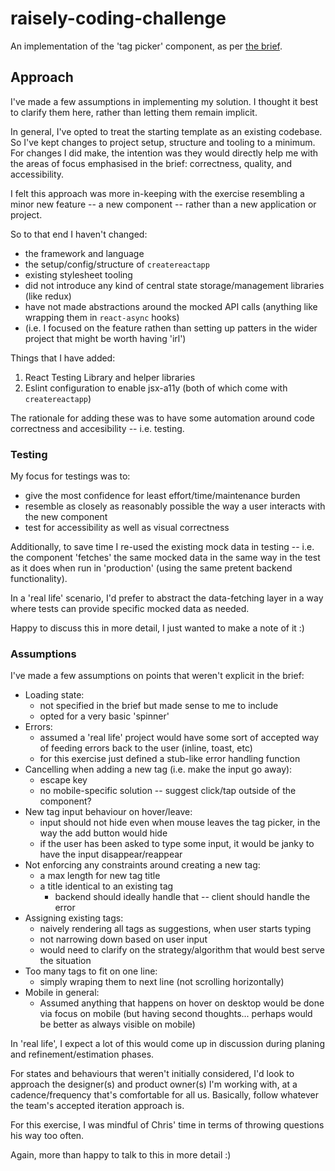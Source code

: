 # raisely-coding-challenge

An implementation of the 'tag picker' component, as per [the brief](https://raisely.notion.site/Technical-Assessment-Frontend-Engineer-01eefd9ea1384fafaed66ba9d8e8aa0e).

## Approach

I've made a few assumptions in implementing my solution. I thought it best to clarify them here, rather than letting them remain implicit.

In general, I've opted to treat the starting template as an existing codebase. So I've kept changes to project setup, structure and tooling to a minimum. For changes I did make, the intention was they would directly help me with the areas of focus emphasised in the brief: correctness, quality, and accessibility.

I felt this approach was more in-keeping with the exercise resembling a minor new feature -- a new component -- rather than a new application or project.

So to that end I haven't changed:
- the framework and language
- the setup/config/structure of `createreactapp`
- existing stylesheet tooling
- did not introduce any kind of central state storage/management libraries (like redux)
- have not made abstractions around the mocked API calls (anything like wrapping them in `react-async` hooks)
- (i.e. I focused on the feature rathen than setting up patters in the wider project that might be worth having 'irl')

Things that I have added:
1. React Testing Library and helper libraries
2. Eslint configuration to enable jsx-a11y (both of which come with `createreactapp`)

The rationale for adding these was to have some automation around code correctness and accesibility -- i.e. testing.

### Testing

My focus for testings was to:
- give the most confidence for least effort/time/maintenance burden
- resemble as closely as reasonably possible the way a user interacts with the new component
- test for accessibility as well as visual correctness

Additionally, to save time I re-used the existing mock data in testing -- i.e. the component 'fetches' the same mocked data in the same way in the test as it does when run in 'production' (using the same pretent backend functionality).

In a 'real life' scenario, I'd prefer to abstract the data-fetching layer in a way where tests can provide specific mocked data as needed.

Happy to discuss this in more detail, I just wanted to make a note of it :)

### Assumptions

I've made a few assumptions on points that weren't explicit in the brief:
- Loading state:
  - not specified in the brief but made sense to me to include
  - opted for a very  basic 'spinner'
- Errors:
  - assumed a 'real life' project would have some sort of accepted way of feeding errors back to the user (inline, toast, etc)
  - for this exercise just defined a stub-like error handling function
- Cancelling when adding a new tag (i.e. make the input go away):
  - escape key
  - no mobile-specific solution -- suggest click/tap outside of the component?
- New tag input behaviour on hover/leave:
  - input should not hide even when mouse leaves the tag picker, in the way the add button would hide
  - if the user has been asked to type some input, it would be janky to have the input disappear/reappear
- Not enforcing any constraints around creating a new tag:
  - a max length for new tag title
  - a title identical to an existing tag
    - backend should ideally handle that -- client should handle the error
- Assigning existing tags:
  - naively rendering all tags as suggestions, when user starts typing
  - not narrowing down based on user input
  - would need to clarify on the strategy/algorithm that would best serve the situation
- Too many tags to fit on one line:
  - simply wraping them to next line (not scrolling horizontally)
- Mobile in general:
  - Assumed anything that happens on hover on desktop would be done via focus on mobile (but having second thoughts... perhaps would be better as always visible on mobile)

In 'real life', I expect a lot of this would come up in discussion during planing and refinement/estimation phases.

For states and behaviours that weren't initially considered, I'd look to approach the designer(s) and product owner(s) I'm working with, at a cadence/frequency that's comfortable for all us. Basically, follow whatever the team's accepted iteration approach is.

For this exercise, I was mindful of Chris' time in terms of throwing questions his way too often.

Again, more than happy to talk to this in more detail :)